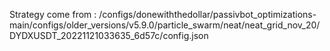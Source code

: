 Strategy come from : /configs/donewiththedollar/passivbot_optimizations-main/configs/older_versions/v5.9.0/particle_swarm/neat/neat_grid_nov_20/DYDXUSDT_20221121033635_6d57c/config.json